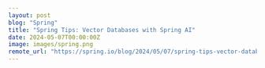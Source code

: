 ```yaml
---
layout: post
blog: "Spring"
title: "Spring Tips: Vector Databases with Spring AI"
date: 2024-05-07T00:00:00Z
image: images/spring.png
remote_url: "https://spring.io/blog/2024/05/07/spring-tips-vector-databases-with-spring-ai"
---
```

